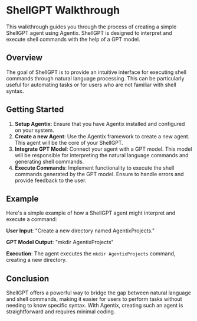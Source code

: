 # ShellGPT Walkthrough

This walkthrough guides you through the process of creating a simple ShellGPT agent using Agentix. ShellGPT is designed to interpret and execute shell commands with the help of a GPT model.

## Overview

The goal of ShellGPT is to provide an intuitive interface for executing shell commands through natural language processing. This can be particularly useful for automating tasks or for users who are not familiar with shell syntax.

## Getting Started

1. **Setup Agentix**: Ensure that you have Agentix installed and configured on your system.
2. **Create a new Agent**: Use the Agentix framework to create a new agent. This agent will be the core of your ShellGPT.
3. **Integrate GPT Model**: Connect your agent with a GPT model. This model will be responsible for interpreting the natural language commands and generating shell commands.
4. **Execute Commands**: Implement functionality to execute the shell commands generated by the GPT model. Ensure to handle errors and provide feedback to the user.

## Example

Here's a simple example of how a ShellGPT agent might interpret and execute a command:

**User Input**: "Create a new directory named AgentixProjects."

**GPT Model Output**: "mkdir AgentixProjects"

**Execution**: The agent executes the `mkdir AgentixProjects` command, creating a new directory.

## Conclusion

ShellGPT offers a powerful way to bridge the gap between natural language and shell commands, making it easier for users to perform tasks without needing to know specific syntax. With Agentix, creating such an agent is straightforward and requires minimal coding.
